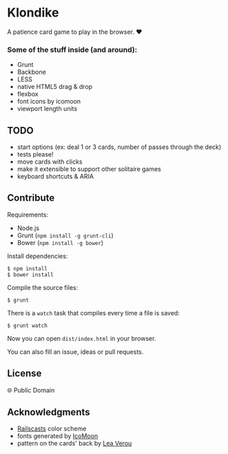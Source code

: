 # Klondike

A patience card game to play in the browser. :hearts:

### Some of the stuff inside (and around):

 * Grunt
 * Backbone
 * LESS
 * native HTML5 drag & drop
 * flexbox
 * font icons by icomoon
 * viewport length units


## TODO

 * start options (ex: deal 1 or 3 cards, number of passes through the deck)
 * tests please!
 * move cards with clicks
 * make it extensible to support other solitaire games
 * keyboard shortcuts & ARIA


## Contribute

Requirements:

 * Node.js
 * Grunt (`npm install -g grunt-cli`)
 * Bower (`npm install -g bower`)

Install dependencies:

```
$ npm install
$ bower install
```

Compile the source files:

```
$ grunt
```

There is a `watch` task that compiles every time a file is saved:

```
$ grunt watch
```

Now you can open `dist/index.html` in your browser.


You can also fill an issue, ideas or pull requests.


## License

:globe_with_meridians: Public Domain


## Acknowledgments

 * [Railscasts](http://chriskempson.github.io/base16/#railscasts) color scheme
 * fonts generated by [IcoMoon](http://icomoon.io/app)
 * pattern on the cards' back by [Lea Verou](http://lea.verou.me/css3patterns/#shippo)
